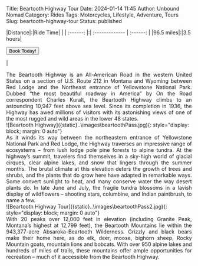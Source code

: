 Title: Beartooth Highway Tour
Date: 2024-01-14 11:45
Author: Unbound Nomad
Category: Rides
Tags: Motorcycles, Lifestyle, Adventure, Tours
Slug: beartooth-highway-tour
Status: published

|Distance|:|Ride Time| |
| :------: |:| :------------- | :------: |
|96.5 miles|:|3.5 hours|<FORM><INPUT TYPE="button" VALUE="Book Today!" onClick="parent.location='mailto:unboundnomad@unboundnomad.com?subject=Booking Request: Beartooth Highway Tour'"></FORM>|
<br>
<div style="text-align: justify">The Beartooth Highway is an All-American Road in the western United States on a section of U.S. Route 212 in Montana and Wyoming between Red Lodge and the Northeast entrance of Yellowstone National Park. Dubbed “the most beautiful roadway in America” by On the Road correspondent Charles Kuralt, the Beartooth Highway climbs to an astounding 10,947 feet above sea level. Since its completion in 1936, the Highway has awed millions of visitors with its astonishing views of one of the most rugged and wild areas in the lower 48 states.</div>
![Beartooth Highway]({static}..\images\beartoothPass.jpg){: style="display: block; margin: 0 auto"}
<div style="text-align: justify">As it winds its way between the northeastern entrance of Yellowstone National Park and Red Lodge, the Highway traverses an impressive range of ecosystems – from lush lodge pole pine forests to alpine tundra. At the highway’s summit, travelers find themselves in a sky-high world of glacial cirques, clear alpine lakes, and snow that lingers through the summer months. The brutal climate at this elevation deters the growth of trees and shrubs, and the plants that do grow here have adapted in remarkable ways. Some convert sunlight to heat, and many conserve water the way desert plants do. In late June and July, the fragile tundra blossoms in a lavish display of wildflowers – shooting stars, columbine, and Indian paintbrush, to name a few.</div>
![Beartooth Highway Tour]({static}..\images\beartoothPass2.jpg){: style="display: block; margin: 0 auto"}
<div style="text-align: justify">With 20 peaks over 12,000 feet in elevation (including Granite Peak, Montana’s highest at 12,799 feet), the Beartooth Mountains lie within the 943,377-acre Absaroka-Beartooth Wilderness. Grizzly and black bears make their home here, as do elk, deer, moose, bighorn sheep, Rocky Mountain goats, mountain lions and bobcats. With over 950 alpine lakes and hundreds of miles of trails, these mountains offer ample opportunities for recreation – much of it accessible from the Beartooth Highway.</div>